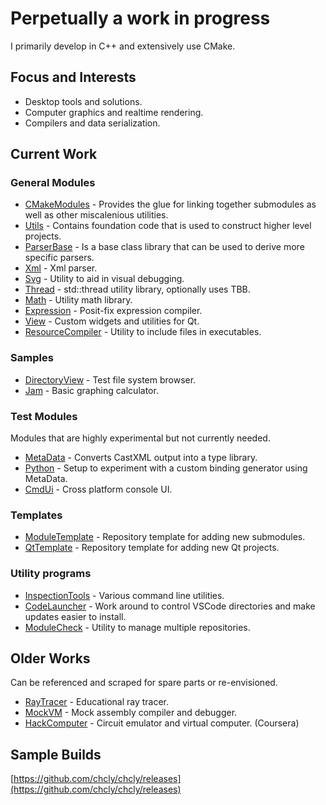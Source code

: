 # Perpetually a work in progress

I primarily develop in C++ and extensively use CMake.

## Focus and Interests

+ Desktop tools and solutions.
+ Computer graphics and realtime rendering.
+ Compilers and data serialization.

## Current Work

### General Modules

+ [CMakeModules](https://github.com/chcly/CMakeModules) - Provides the glue for linking together submodules as well as other miscalenious utilities.
+ [Utils](https://github.com/chcly/Module.Utils.git) - Contains foundation code that is used to construct higher level projects.
+ [ParserBase](https://github.com/chcly/Module.ParserBase) - Is a base class library that can be used to derive more specific parsers.
+ [Xml](https://github.com/chcly/Module.Xml) - Xml parser.
+ [Svg](https://github.com/chcly/Module.Svg) - Utility to aid in visual debugging.
+ [Thread](https://github.com/chcly/Module.Thread) - std::thread utility library, optionally uses TBB.
+ [Math](https://github.com/chcly/Module.Math) - Utility math library.
+ [Expression](https://github.com/chcly/Module.Expression) - Posit-fix expression compiler.
+ [View](https://github.com/chcly/Module.View) - Custom widgets and utilities for Qt.
+ [ResourceCompiler](https://github.com/chcly/ResourceCompiler) - Utility to include files in executables.

### Samples

+ [DirectoryView](https://github.com/chcly/DirectoryViewer) - Test file system browser.
+ [Jam](https://github.com/chcly/Jam) - Basic graphing calculator.

### Test Modules

Modules that are highly experimental but not currently needed.

+ [MetaData](https://github.com/chcly/Module.MetaData) - Converts CastXML output into a type library.  
+ [Python](https://github.com/chcly/Module.Python) - Setup to experiment with a custom binding generator using MetaData.
+ [CmdUi](https://github.com/chcly/CmdUi) - Cross platform console UI.

### Templates

+ [ModuleTemplate](https://github.com/chcly/template) - Repository template for adding new submodules.
+ [QtTemplate](https://github.com/chcly/QtTemplate) - Repository template for adding new Qt projects.

### Utility programs

+ [InspectionTools](https://github.com/chcly/InspectionTools) - Various command line utilities.
+ [CodeLauncher](https://github.com/chcly/CodeLauncher) - Work around to control VSCode directories and make updates easier to install.  
+ [ModuleCheck](https://github.com/chcly/ModuleCheck) - Utility to manage multiple repositories.

## Older Works

   Can be referenced and scraped for spare parts or re-envisioned.

+ [RayTracer](https://github.com/chcly/RayTracer) - Educational ray tracer.
+ [MockVM](https://github.com/chcly/MockVM) - Mock assembly compiler and debugger.
+ [HackComputer](https://github.com/chcly/HackComputer) - Circuit emulator and virtual computer. (Coursera)

## Sample Builds

[https://github.com/chcly/chcly/releases](https://github.com/chcly/chcly/releases)
